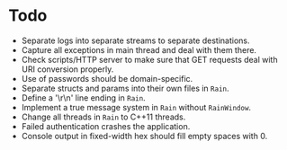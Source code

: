 # Todo

* Separate logs into separate streams to separate destinations.
* Capture all exceptions in main thread and deal with them there.
* Check scripts/HTTP server to make sure that GET requests deal with URI conversion properly.
* Use of passwords should be domain-specific.
* Separate structs and params into their own files in `Rain`.
* Define a '\r\n' line ending in `Rain`.
* Implement a true message system in `Rain` without `RainWindow`.
* Change all threads in `Rain` to C++11 threads.
* Failed authentication crashes the application.
* Console output in fixed-width hex should fill empty spaces with 0.